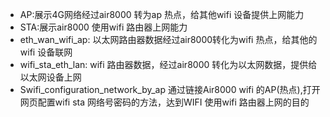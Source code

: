 - AP:展示4G网络经过air8000 转为ap 热点，给其他wifi 设备提供上网能力
- STA:展示air8000 使用wifi 路由器上网能力
- eth_wan_wifi_ap: 以太网路由器数据经过air8000转化为wifi 热点，给其他的wifi 设备联网
- wifi_sta_eth_lan: wifi 路由器数据，经过air8000 转化为以太网数据，提供给以太网设备上网
- Swifi_configuration_network_by_ap 通过链接Air8000 wifi 的AP(热点),打开网页配置wifi sta 网络号密码的方法，达到WIFI 使用wifi 路由器上网的目的
